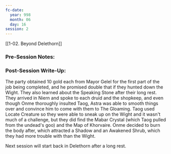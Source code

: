 ```yaml
---
fc-date:
  year: 998
  month: 06
  day: 16
session: 2
---
```

[[1-02. Beyond Delethorn]]

### Pre-Session Notes:


### Post-Session Write-Up:

The party obtained 10 gold each from Mayor Gelel for the first part of the job being completed, and he promised double that if they hunted down the Wight. They also learned about the Speaking Stone after their long rest. They arrived in Niern and spoke to each druid and the shopkeep, and even though Onme thoroughly insulted Taog, Astra was able to smooth things over and convince him to come with them to The Gloaming. Taog used Locate Creature so they were able to sneak up on the Wight and it wasn't much of a challenge, but they did find the Mabar Crystal (which Taog pulled from the undead's goo) and the Map of Khorvaire. Onme decided to burn the body after, which attracted a Shadow and an Awakened Shrub, which they had more trouble with than the Wight.

Next session will start back in Delethorn after a long rest.
